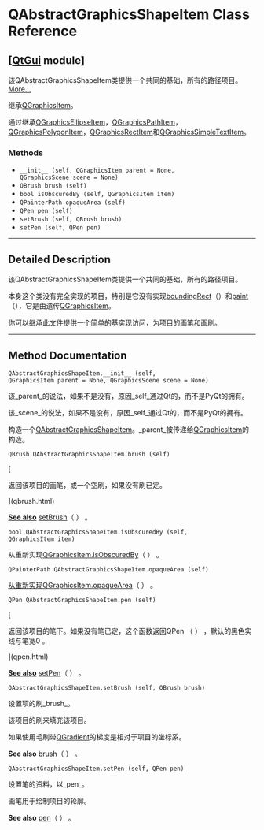# QAbstractGraphicsShapeItem Class Reference

## [[QtGui](index.htm) module]

该QAbstractGraphicsShapeItem类提供一个共同的基础，所有的路径项目。[More...](#details)

继承[QGraphicsItem](qgraphicsitem.html)。

通过继承[QGraphicsEllipseItem](qgraphicsellipseitem.html)，[QGraphicsPathItem](qgraphicspathitem.html)，[QGraphicsPolygonItem](qgraphicspolygonitem.html)，[QGraphicsRectItem](qgraphicsrectitem.html)和[QGraphicsSimpleTextItem](qgraphicssimpletextitem.html)。

### Methods

*   `__init__ (self, QGraphicsItem parent = None, QGraphicsScene scene = None)`
*   `QBrush brush (self)`
*   `bool isObscuredBy (self, QGraphicsItem item)`
*   `QPainterPath opaqueArea (self)`
*   `QPen pen (self)`
*   `setBrush (self, QBrush brush)`
*   `setPen (self, QPen pen)`

* * *

## Detailed Description

该QAbstractGraphicsShapeItem类提供一个共同的基础，所有的路径项目。

本身这个类没有完全实现的项目，特别是它没有实现[boundingRect](qgraphicsitem.html#boundingRect)（）和[paint](qgraphicsitem.html#paint)（），它是由遗传[QGraphicsItem](qgraphicsitem.html)。

你可以继承此文件提供一个简单的基实现访问，为项目的画笔和画刷。

* * *

## Method Documentation

```
QAbstractGraphicsShapeItem.__init__ (self, QGraphicsItem parent = None, QGraphicsScene scene = None)
```

该_parent_的说法，如果不是没有，原因_self_通过Qt的，而不是PyQt的拥有。

该_scene_的说法，如果不是没有，原因_self_通过Qt的，而不是PyQt的拥有。

构造一个[QAbstractGraphicsShapeItem](qabstractgraphicsshapeitem.html)。_parent_被传递给[QGraphicsItem](qgraphicsitem.html)的构造。

```
QBrush QAbstractGraphicsShapeItem.brush (self)
```

[

返回该项目的画笔，或一个空刷，如果没有刷已定。

](qbrush.html)

[**See also**](qbrush.html) [setBrush](qabstractgraphicsshapeitem.html#setBrush)（ ） 。

```
bool QAbstractGraphicsShapeItem.isObscuredBy (self, QGraphicsItem item)
```

从重新实现[QGraphicsItem.isObscuredBy](qgraphicsitem.html#isObscuredBy)（ ） 。

```
QPainterPath QAbstractGraphicsShapeItem.opaqueArea (self)
```

[](qpainterpath.html)

[从重新实现](qpainterpath.html)[QGraphicsItem.opaqueArea](qgraphicsitem.html#opaqueArea)（ ） 。

```
QPen QAbstractGraphicsShapeItem.pen (self)
```

[

返回该项目的笔下。如果没有笔已定，这个函数返回QPen （ ） ，默认的黑色实线与笔宽0 。

](qpen.html)

[**See also**](qpen.html) [setPen](qabstractgraphicsshapeitem.html#setPen)（ ） 。

```
QAbstractGraphicsShapeItem.setBrush (self, QBrush brush)
```

设置项的刷_brush_。

该项目的刷来填充该项目。

如果使用毛刷带[QGradient](qgradient.html)的梯度是相对于项目的坐标系。

**See also** [brush](qabstractgraphicsshapeitem.html#brush)（ ） 。

```
QAbstractGraphicsShapeItem.setPen (self, QPen pen)
```

设置笔的资料，以_pen_。

画笔用于绘制项目的轮廓。

**See also** [pen](qabstractgraphicsshapeitem.html#pen)（ ） 。
